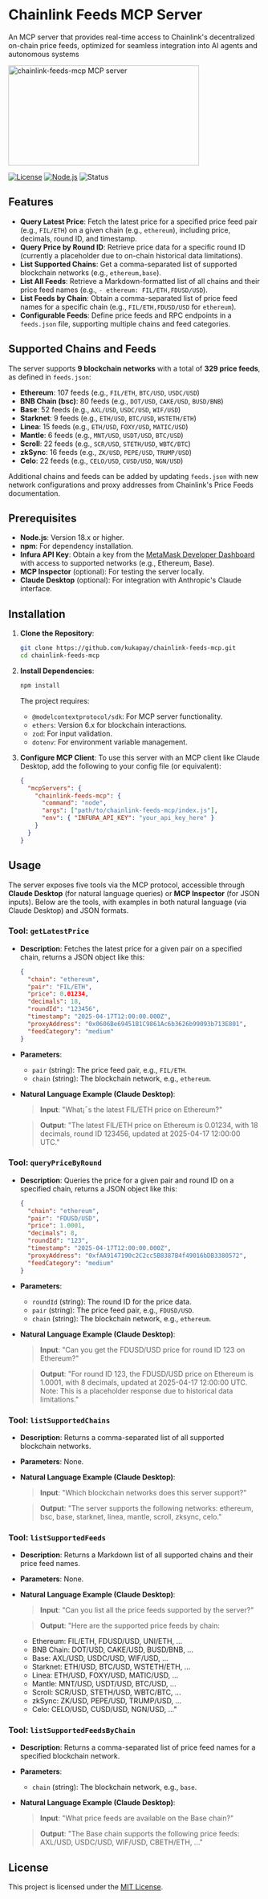 # Chainlink Feeds MCP Server

An MCP server that provides real-time access to Chainlink's decentralized on-chain price feeds, optimized for seamless integration into AI agents and autonomous systems

<a href="https://glama.ai/mcp/servers/@kukapay/chainlink-feeds-mcp">
  <img width="380" height="200" src="https://glama.ai/mcp/servers/@kukapay/chainlink-feeds-mcp/badge" alt="chainlink-feeds-mcp MCP server" />
</a>

[![License](https://img.shields.io/badge/License-MIT-blue.svg)](https://opensource.org/licenses/MIT)
[![Node.js](https://img.shields.io/badge/Node.js-18.x-green.svg)](https://nodejs.org/)
![Status](https://img.shields.io/badge/status-active-brightgreen.svg)

## Features

- **Query Latest Price**: Fetch the latest price for a specified price feed pair (e.g., `FIL/ETH`) on a given chain (e.g., `ethereum`), including price, decimals, round ID, and timestamp.
- **Query Price by Round ID**: Retrieve price data for a specific round ID (currently a placeholder due to on-chain historical data limitations).
- **List Supported Chains**: Get a comma-separated list of supported blockchain networks (e.g., `ethereum,base`).
- **List All Feeds**: Retrieve a Markdown-formatted list of all chains and their price feed names (e.g., `- ethereum: FIL/ETH,FDUSD/USD`).
- **List Feeds by Chain**: Obtain a comma-separated list of price feed names for a specific chain (e.g., `FIL/ETH,FDUSD/USD` for `ethereum`).
- **Configurable Feeds**: Define price feeds and RPC endpoints in a `feeds.json` file, supporting multiple chains and feed categories.

## Supported Chains and Feeds

The server supports **9 blockchain networks** with a total of **329 price feeds**, as defined in `feeds.json`:

- **Ethereum**: 107 feeds (e.g., `FIL/ETH`, `BTC/USD`, `USDC/USD`)
- **BNB Chain (bsc)**: 80 feeds (e.g., `DOT/USD`, `CAKE/USD`, `BUSD/BNB`)
- **Base**: 52 feeds (e.g., `AXL/USD`, `USDC/USD`, `WIF/USD`)
- **Starknet**: 9 feeds (e.g., `ETH/USD`, `BTC/USD`, `WSTETH/ETH`)
- **Linea**: 15 feeds (e.g., `ETH/USD`, `FOXY/USD`, `MATIC/USD`)
- **Mantle**: 6 feeds (e.g., `MNT/USD`, `USDT/USD`, `BTC/USD`)
- **Scroll**: 22 feeds (e.g., `SCR/USD`, `STETH/USD`, `WBTC/BTC`)
- **zkSync**: 16 feeds (e.g., `ZK/USD`, `PEPE/USD`, `TRUMP/USD`)
- **Celo**: 22 feeds (e.g., `CELO/USD`, `CUSD/USD`, `NGN/USD`)

Additional chains and feeds can be added by updating `feeds.json` with new network configurations and proxy addresses from Chainlink's Price Feeds documentation.

## Prerequisites

- **Node.js**: Version 18.x or higher.
- **npm**: For dependency installation.
- **Infura API Key**: Obtain a key from the [MetaMask Developer Dashboard](https://infura.io/) with access to supported networks (e.g., Ethereum, Base).
- **MCP Inspector** (optional): For testing the server locally.
- **Claude Desktop** (optional): For integration with Anthropic's Claude interface.

## Installation

1. **Clone the Repository**:
   ```bash
   git clone https://github.com/kukapay/chainlink-feeds-mcp.git
   cd chainlink-feeds-mcp
   ```

2. **Install Dependencies**:
   ```bash
   npm install
   ```
   The project requires:
   - `@modelcontextprotocol/sdk`: For MCP server functionality.
   - `ethers`: Version 6.x for blockchain interactions.
   - `zod`: For input validation.
   - `dotenv`: For environment variable management.

3. **Configure MCP Client**:
   To use this server with an MCP client like Claude Desktop, add the following to your config file (or equivalent):
    ```json
    {
      "mcpServers": {
        "chainlink-feeds-mcp": {
          "command": "node",
          "args": ["path/to/chainlink-feeds-mcp/index.js"],
          "env": { "INFURA_API_KEY": "your_api_key_here" }
        }
      }
    }   
    ```
## Usage

The server exposes five tools via the MCP protocol, accessible through **Claude Desktop** (for natural language queries) or **MCP Inspector** (for JSON inputs). Below are the tools, with examples in both natural language (via Claude Desktop) and JSON formats.

### Tool: `getLatestPrice`

- **Description**: Fetches the latest price for a given pair on a specified chain, returns a JSON object like this:
    ```json
    {
      "chain": "ethereum",
      "pair": "FIL/ETH",
      "price": 0.01234,
      "decimals": 18,
      "roundId": "123456",
      "timestamp": "2025-04-17T12:00:00.000Z",
      "proxyAddress": "0x0606Be69451B1C9861Ac6b3626b99093b713E801",
      "feedCategory": "medium"
    }
    ```

- **Parameters**:
  - `pair` (string): The price feed pair, e.g., `FIL/ETH`.
  - `chain` (string): The blockchain network, e.g., `ethereum`.

- **Natural Language Example (Claude Desktop)**:
  
  > **Input**: "What¡¯s the latest FIL/ETH price on Ethereum?"
  
  > **Output**: "The latest FIL/ETH price on Ethereum is 0.01234, with 18 decimals, round ID 123456, updated at 2025-04-17 12:00:00 UTC."


### Tool: `queryPriceByRound`

- **Description**: Queries the price for a given pair and round ID on a specified chain, returns a JSON object like this:
    ```json
    {
      "chain": "ethereum",
      "pair": "FDUSD/USD",
      "price": 1.0001,
      "decimals": 8,
      "roundId": "123",
      "timestamp": "2025-04-17T12:00:00.000Z",
      "proxyAddress": "0xfAA9147190c2C2cc5B8387B4f49016bDB3380572",
      "feedCategory": "medium"
    }
    ```


- **Parameters**:
  - `roundId` (string): The round ID for the price data.
  - `pair` (string): The price feed pair, e.g., `FDUSD/USD`.
  - `chain` (string): The blockchain network, e.g., `ethereum`.

- **Natural Language Example (Claude Desktop)**:
  
  > **Input**: "Can you get the FDUSD/USD price for round ID 123 on Ethereum?"
  
  > **Output**: "For round ID 123, the FDUSD/USD price on Ethereum is 1.0001, with 8 decimals, updated at 2025-04-17 12:00:00 UTC. Note: This is a placeholder response due to historical data limitations."

### Tool: `listSupportedChains`

- **Description**: Returns a comma-separated list of all supported blockchain networks.

- **Parameters**: None.

- **Natural Language Example (Claude Desktop)**:
  
  > **Input**: "Which blockchain networks does this server support?"
  
  > **Output**: "The server supports the following networks: ethereum, bsc, base, starknet, linea, mantle, scroll, zksync, celo."


### Tool: `listSupportedFeeds`

- **Description**: Returns a Markdown list of all supported chains and their price feed names.

- **Parameters**: None.

- **Natural Language Example (Claude Desktop)**:
 
  > **Input**: "Can you list all the price feeds supported by the server?"
  
  > **Output**: "Here are the supported price feeds by chain:
    - Ethereum: FIL/ETH, FDUSD/USD, UNI/ETH, ...
    - BNB Chain: DOT/USD, CAKE/USD, BUSD/BNB, ...
    - Base: AXL/USD, USDC/USD, WIF/USD, ...
    - Starknet: ETH/USD, BTC/USD, WSTETH/ETH, ...
    - Linea: ETH/USD, FOXY/USD, MATIC/USD, ...
    - Mantle: MNT/USD, USDT/USD, BTC/USD, ...
    - Scroll: SCR/USD, STETH/USD, WBTC/BTC, ...
    - zkSync: ZK/USD, PEPE/USD, TRUMP/USD, ...
    - Celo: CELO/USD, CUSD/USD, NGN/USD, ..."


### Tool: `listSupportedFeedsByChain`

- **Description**: Returns a comma-separated list of price feed names for a specified blockchain network.

- **Parameters**:
  - `chain` (string): The blockchain network, e.g., `base`.

- **Natural Language Example (Claude Desktop)**:
  > **Input**:  "What price feeds are available on the Base chain?"
  
  > **Output**: "The Base chain supports the following price feeds: AXL/USD, USDC/USD, WIF/USD, CBETH/ETH, ..."


## License

This project is licensed under the [MIT License](LICENSE).